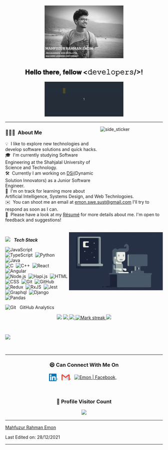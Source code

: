 <div align="center">

<img src="https://github.com/emon-swe-sust/emon-swe-sust/blob/main/assets/dp.jpg" width=50% margin=auto></h2>
<h2> 𝐇𝐞𝐥𝐥𝐨 𝐭𝐡𝐞𝐫𝐞, 𝐟𝐞𝐥𝐥𝐨𝐰 <𝚍𝚎𝚟𝚎𝚕𝚘𝚙𝚎𝚛𝚜/>! </h2>
<img src="https://github.com/emon-swe-sust/emon-swe-sust/blob/main/assets/final.gif" width=50%>
<hr />
</div>

<img align="right" width=200px height=200px alt="side_sticker" src="https://media.giphy.com/media/TEnXkcsHrP4YedChhA/giphy.gif" />

### 👨🏻‍💻 &nbsp;About Me

💡 &nbsp;I like to explore new technologies and develop software solutions and quick hacks.\
🎓 &nbsp;I'm currently studying Software Engineering at the Shahjalal University of Science and Technology.\
🛠 &nbsp;Currently I am working on <a href='http://dsinnovators.com/'>DSi</a>(Dynamic Solution Innovators) as a Junior Software Engineer.\
🌱 &nbsp;I'm on track for learning more about Artificial Intelligence, Systems Design, and Web Technlogoies.\
✉️ &nbsp;You can shoot me an email at emon.swe.sust@gmail.com I'll try to respond as soon as I can.\
📄 &nbsp;Please have a look at my [Résumé](https://emon-swe-sust.github.io/) for more details about me. I'm open to feedback and suggestions!

<br/>

<img alt="Night Coding" src="https://raw.githubusercontent.com/AVS1508/AVS1508/master/assets/Night-Coding.gif" align="right"/>

<img src="https://media.giphy.com/media/iY8CRBdQXODJSCERIr/giphy.gif" width="30px"> &nbsp; ***Tech Stack***

![JavaScript](https://img.shields.io/badge/-JavaScript-05122A?style=flat&logo=javascript)\
![TypeScript](https://img.shields.io/badge/-TypeScript-05122A?style=flat&logo=typescript)&nbsp;
![Python](https://img.shields.io/badge/-Python-05122A?style=flat&logo=python)&nbsp;
![Java](https://img.shields.io/badge/-Java-05122A?style=flat&logo=java)\
![C](https://img.shields.io/badge/-C-05122A?style=flat&logo=C&logoColor=A8B9CC)&nbsp;
![C++](https://img.shields.io/badge/-C++-05122A?style=flat&logo=C%2B%2B&logoColor=00599C)&nbsp;
![React](https://img.shields.io/badge/-React-05122A?style=flat&logo=react)&nbsp;
![Angular](https://img.shields.io/badge/-Angular-05122A?style=flat&logo=angular)\
![Node.js](https://img.shields.io/badge/-Node.js-05122A?style=flat&logo=node.js)&nbsp;
![Hapi.js](https://img.shields.io/badge/-Hapi.js-05122A?style=flat&logo=hapi.js)&nbsp;
![HTML](https://img.shields.io/badge/-HTML-05122A?style=flat&logo=HTML5)&nbsp;
![CSS](https://img.shields.io/badge/-CSS-05122A?style=flat&logo=CSS3&logoColor=1572B6)&nbsp;
![Git](https://img.shields.io/badge/-Git-05122A?style=flat&logo=git)&nbsp;
![GitHub](https://img.shields.io/badge/-GitHub-05122A?style=flat&logo=github)&nbsp;\
![Redux](https://img.shields.io/badge/-Redux-05122A?style=flat&logo=redux)&nbsp;
![RxJS](https://img.shields.io/badge/-ReactiveX-05122A?style=flat&logo=reactivex)&nbsp;
![Jest](https://img.shields.io/badge/-Jest-05122A?style=flat&logo=jest)&nbsp;
![Graphql](https://img.shields.io/badge/-Graphql-05122A?style=flat&logo=graphql)&nbsp;
![Django](https://img.shields.io/badge/-Django-05122A?style=flat&logo=django)&nbsp;
![Pandas](https://img.shields.io/badge/-Pandas-05122A?style=flat&logo=pandas)

<img src="https://media.giphy.com/media/W5eoZHPpUx9sapR0eu/giphy.gif" width="30px" alt="Git"/> &nbsp; GitHub Analytics

<p align="center">
<img src="https://user-images.githubusercontent.com/73097560/115834477-dbab4500-a447-11eb-908a-139a6edaec5c.gif">     
<a href="https://github.com/emon-swe-sust">
  
  <img height="180em" src="https://github-readme-stats-eight-theta.vercel.app/api?username=emon-swe-sust&show_icons=true&theme=algolia&include_all_commits=true&count_private=true"/>
  
  <img height="180em" src="https://github-readme-stats-eight-theta.vercel.app/api/top-langs/?username=emon-swe-sust&layout=compact&langs_count=8&theme=algolia"/>
  
  <img alt="Mark streak" height="180em" src="https://github-readme-streak-stats.herokuapp.com/?user=emon-swe-sust&layout=compact&langs_count=8&theme=algolia" /> 
<img src="https://user-images.githubusercontent.com/73097560/115834477-dbab4500-a447-11eb-908a-139a6edaec5c.gif">    
</a>
</p>

<br>
<p align="centre">
<img src='https://activity-graph.herokuapp.com/graph?username=emon-swe-sust&bg_color=000000&color=4fff67&line=4fff67&point=ffffff&area=true&hide_border=true' />

</p>
 <br> 
 <hr>
  <div align="center">
  <h3><b>😄 Can Connect With Me On</b></h3>
  </div>
<p align="center">
<a href="https://www.linkedin.com/in/emon-swe-sust/" target="_blank">
  <img align="center" alt="Emon | Linkedin" width="24px" src="https://github.com/SatYu26/SatYu26/blob/master/Assets/Linkedin.svg" />
</a> &nbsp;&nbsp;
<a href="emon.swe.sust@gmail.com" >
  <img align="center" alt="Emon | Gmail" width="26px" src="https://github.com/SatYu26/SatYu26/blob/master/Assets/Gmail.svg" />
</a> &nbsp;&nbsp;
<a href="https://www.facebook.com/emon.swe.sust/">
    <img align="center" alt="Emon | Facebook" width="24px" src="https://upload.wikimedia.org/wikipedia/en/thumb/0/04/Facebook_f_logo_%282021%29.svg/100px-Facebook_f_logo_%282021%29.svg.png" />
</a> &nbsp;&nbsp;
<p>
  
<br>
  
<div align=center>
  <h3><b>📍 Profile Visitor Count</b></h3>
</div>
    
<!-- retro visitor counter -->  
<p align="center" >   
  <img src="https://profile-counter.glitch.me/emon-swe-sust/count.svg" />  
</p>
</p>

------

[Mahfuzur Rahman Emon](https://github.com/emon-swe-sust)

Last Edited on: 28/12/2021


------

